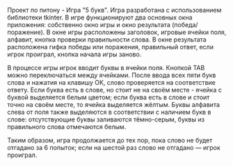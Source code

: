 Проект по питону - Игра "5 букв". Игра разработана с использованием библиотеки tkinter. В игре функционируют два основных окна приложения: собственно окно игры и окно результата (победа/поражение). В окне игры расположены заголовок, игровые ячейки поля, алфавит, кнопка проверки правильности слова. В окне результата расположена гифка победы или поражения, правильный ответ, если игрок проиграл, кнопка начала игры заново. 

В процессе игры игрок вводит буквы в ячейки поля. Кнопкой TAB можно переключаться между ячейками. После ввода всех пяти букв слова и нажатия на клавишу OK, слово проверяется на соответствие ответу. Если буква есть в слове, но стоит не на своём месте - ячейка с буквой выделяется белым цветом; если буква есть в слове и стоит точно на своём месте, то ячейка выделяется жёлтым. Буквы алфавита слева от поля также выделяются в соответствии с наличием букв в слове: отсутствующие буквы заливаются тёмно-серым, буквы из правильного слова отмечаются белым.

Таким образом, игра продолжается до тех пор, пока слово не будет отгадано за 6 попыток; если на шестой раз слово не отгадано — игрок проиграл. 

